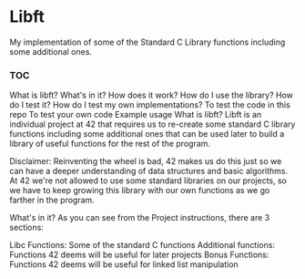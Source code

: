 # Libft

My implementation of some of the Standard C Library functions including some additional ones.

### TOC
What is libft?
What's in it?
How does it work?
How do I use the library?
How do I test it? How do I test my own implementations?
To test the code in this repo
To test your own code
Example usage
What is libft?
Libft is an individual project at 42 that requires us to re-create some standard C library functions including some additional ones that can be used later to build a library of useful functions for the rest of the program.

Disclaimer: Reinventing the wheel is bad, 42 makes us do this just so we can have a deeper understanding of data structures and basic algorithms. At 42 we're not allowed to use some standard libraries on our projects, so we have to keep growing this library with our own functions as we go farther in the program.

What's in it?
As you can see from the Project instructions, there are 3 sections:

Libc Functions: Some of the standard C functions
Additional functions: Functions 42 deems will be useful for later projects
Bonus Functions: Functions 42 deems will be useful for linked list manipulation
